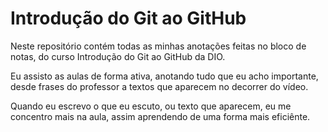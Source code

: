 # Introdução do Git ao GitHub

Neste repositório contém todas as minhas anotações feitas no bloco de notas, do curso Introdução do Git ao GitHub da DIO.

Eu assisto as aulas de forma ativa, anotando tudo que eu acho importante, desde frases do professor a textos que aparecem no decorrer do vídeo.

Quando eu escrevo o que eu escuto, ou texto que aparecem, eu me concentro mais na aula, assim aprendendo de uma forma mais eficiênte.
